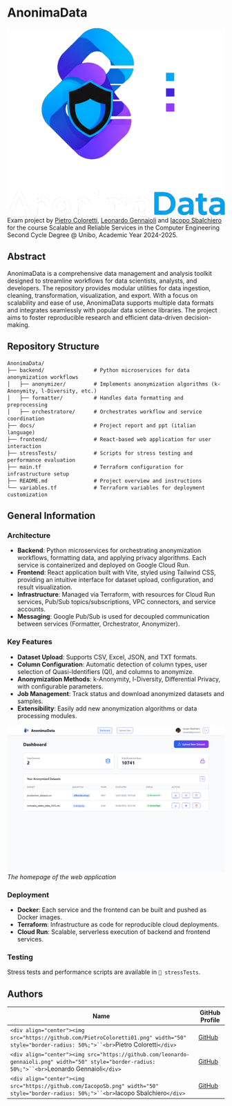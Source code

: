# AnonimaData

![AnonimaData logo](assets/logo.png)
Exam project by [Pietro Coloretti](https://github.com/PietroColoretti01), [Leonardo Gennaioli](https://github.com/leonardo-gennaioli) and [Iacopo Sbalchiero](https://github.com/IacopoSb) for the course Scalable and Reliable Services in the Computer Engineering Second Cycle Degree @ Unibo, Academic Year 2024-2025.

## Abstract

AnonimaData is a comprehensive data management and analysis toolkit designed to streamline workflows for data scientists, analysts, and developers. The repository provides modular utilities for data ingestion, cleaning, transformation, visualization, and export. With a focus on scalability and ease of use, AnonimaData supports multiple data formats and integrates seamlessly with popular data science libraries. The project aims to foster reproducible research and efficient data-driven decision-making.

## Repository Structure

```
AnonimaData/
├── backend/                # Python microservices for data anonymization workflows
│   ├── anonymizer/         # Implements anonymization algorithms (k-Anonymity, l-Diversity, etc.)
│   ├── formatter/          # Handles data formatting and preprocessing
│   ├── orchestratore/      # Orchestrates workflow and service coordination
├── docs/                   # Project report and ppt (italian language)
├── frontend/               # React-based web application for user interaction
├── stressTests/            # Scripts for stress testing and performance evaluation
├── main.tf                 # Terraform configuration for infrastructure setup
├── README.md               # Project overview and instructions
└── variables.tf            # Terraform variables for deployment customization
```

## General Information

### Architecture

* **Backend**: Python microservices for orchestrating anonymization workflows, formatting data, and applying privacy algorithms. Each service is containerized and deployed on Google Cloud Run.
* **Frontend**: React application built with Vite, styled using Tailwind CSS, providing an intuitive interface for dataset upload, configuration, and result visualization.
* **Infrastructure**: Managed via Terraform, with resources for Cloud Run services, Pub/Sub topics/subscriptions, VPC connectors, and service accounts.
* **Messaging**: Google Pub/Sub is used for decoupled communication between services (Formatter, Orchestrator, Anonymizer).

### Key Features

* **Dataset Upload**: Supports CSV, Excel, JSON, and TXT formats.
* **Column Configuration**: Automatic detection of column types, user selection of Quasi-Identifiers (QI), and columns to anonymize.
* **Anonymization Methods**: k-Anonymity, l-Diversity, Differential Privacy, with configurable parameters.
* **Job Management**: Track status and download anonymized datasets and samples.
* **Extensibility**: Easily add new anonymization algorithms or data processing modules.

![AnonimaData frontend page](assets/homepage.png)
*The homepage of the web application*

### Deployment

* **Docker**: Each service and the frontend can be built and pushed as Docker images.
* **Terraform**: Infrastructure as code for reproducible cloud deployments.
* **Cloud Run**: Scalable, serverless execution of backend and frontend services.

### Testing

Stress tests and performance scripts are available in `📂 stressTests`.

## Authors

| Name                                                                                                                                                     | GitHub Profile                               |
| -------------------------------------------------------------------------------------------------------------------------------------------------------- | -------------------------------------------- |
| `<div align="center"><img src="https://github.com/PietroColoretti01.png" width="50" style="border-radius: 50%;">``<br>`Pietro Coloretti`</div>`    | [GitHub](https://github.com/PietroColoretti01)  |
| `<div align="center"><img src="https://github.com/leonardo-gennaioli.png" width="50" style="border-radius: 50%;">``<br>`Leonardo Gennaioli`</div>` | [GitHub](https://github.com/leonardo-gennaioli) |
| `<div align="center"><img src="https://github.com/IacopoSb.png" width="50" style="border-radius: 50%;">``<br>`Iacopo Sbalchiero`</div>`            | [GitHub](https://github.com/IacopoSb)           |
